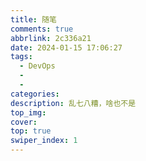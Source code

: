 ```yaml
---
title: 随笔
comments: true
abbrlink: 2c336a21
date: 2024-01-15 17:06:27
tags: 
  - DevOps
  - 
  - 
categories:
description: 乱七八糟，啥也不是
top_img:
cover:
top: true
swiper_index: 1
---
```

